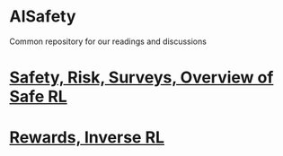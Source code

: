 # AISafety
Common repository for our readings and discussions



# [Safety, Risk, Surveys, Overview of Safe RL](https://github.com/kkhetarpal/ais/blob/master/SafeRL.md)
  
# [Rewards, Inverse RL](https://github.com/kkhetarpal/ais/blob/master/RewardsInvRL.md)

